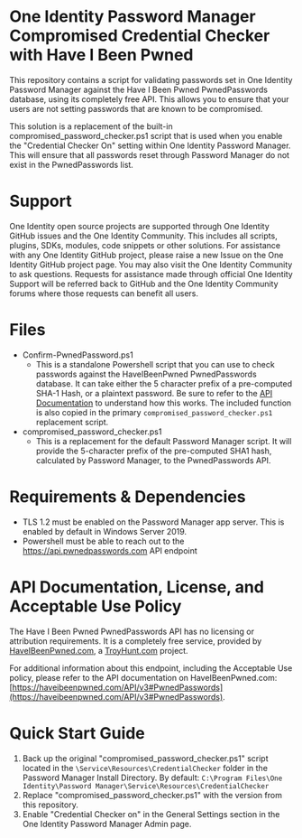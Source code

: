 # One Identity Password Manager Compromised Credential Checker with Have I Been Pwned
This repository contains a script for validating passwords set in One Identity Password Manager against the Have I Been Pwned PwnedPasswords database, using its completely free API. This allows you to ensure that your users are not setting passwords that are known to be compromised.

This solution is a replacement of the built-in compromised_password_checker.ps1 script that is used when you enable the "Credential Checker On" setting within One Identity Password Manager. This will ensure that all passwords reset through Password Manager do not exist in the PwnedPasswords list.

# Support
One Identity open source projects are supported through One Identity GitHub issues and the One Identity Community. This includes all scripts, plugins, SDKs, modules, code snippets or other solutions. For assistance with any One Identity GitHub project, please raise a new Issue on the One Identity GitHub project page. You may also visit the One Identity Community to ask questions. Requests for assistance made through official One Identity Support will be referred back to GitHub and the One Identity Community forums where those requests can benefit all users.

# Files
- Confirm-PwnedPassword.ps1
  - This is a standalone Powershell script that you can use to check passwords against the HaveIBeenPwned PwnedPasswords database. It can take either the 5 character prefix of a pre-computed SHA-1 Hash, or a plaintext password. Be sure to refer to the [API Documentation](https://haveibeenpwned.com/API/v3#PwnedPasswords) to understand how this works. The included function is also copied in the primary `compromised_password_checker.ps1` replacement script.
- compromised_password_checker.ps1
  - This is a replacement for the default Password Manager script. It will provide the 5-character prefix of the pre-computed SHA1 hash, calculated by Password Manager, to the PwnedPasswords API.

# Requirements & Dependencies
* TLS 1.2 must be enabled on the Password Manager app server. This is enabled by default in Windows Server 2019.
* Powershell must be able to reach out to the https://api.pwnedpasswords.com API endpoint

# API Documentation, License, and Acceptable Use Policy
The Have I Been Pwned PwnedPasswords API has no licensing or attribution requirements. It is a completely free service, provided by [HaveIBeenPwned.com](https://HaveIBeenPwned.com), a [TroyHunt.com](https://www.troyhunt.com) project.

For additional information about this endpoint, including the Acceptable Use policy, please refer to the API documentation on HaveIBeenPwned.com:
[https://haveibeenpwned.com/API/v3#PwnedPasswords](https://haveibeenpwned.com/API/v3#PwnedPasswords).

# Quick Start Guide
1. Back up the original "compromised_password_checker.ps1" script located in the `\Service\Resources\CredentialChecker` folder in the Password Manager Install Directory. By default: `C:\Program Files\One Identity\Password Manager\Service\Resources\CredentialChecker`
2. Replace "compromised_password_checker.ps1" with the version from this repository.
3. Enable "Credential Checker on" in the General Settings section in the One Identity Password Manager Admin page.